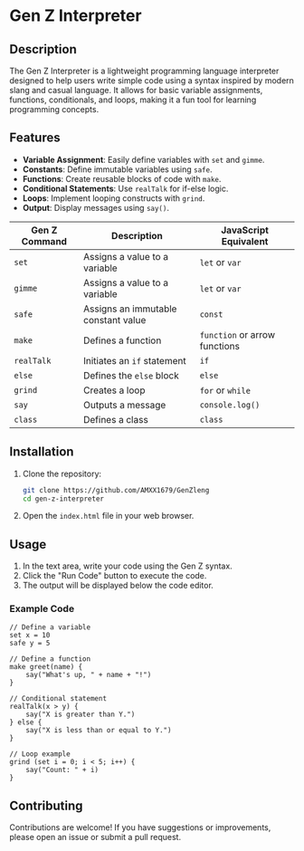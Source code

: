 
# Gen Z Interpreter

## Description

The Gen Z Interpreter is a lightweight programming language interpreter designed to help users write simple code using a syntax inspired by modern slang and casual language. It allows for basic variable assignments, functions, conditionals, and loops, making it a fun tool for learning programming concepts.

## Features

- **Variable Assignment**: Easily define variables with `set` and `gimme`.
- **Constants**: Define immutable variables using `safe`.
- **Functions**: Create reusable blocks of code with `make`.
- **Conditional Statements**: Use `realTalk` for if-else logic.
- **Loops**: Implement looping constructs with `grind`.
- **Output**: Display messages using `say()`.

| **Gen Z Command** | **Description**                      | **JavaScript Equivalent**      |
|-------------------|--------------------------------------|---------------------------------|
| `set`             | Assigns a value to a variable        | `let` or `var`                  |
| `gimme`           | Assigns a value to a variable        | `let` or `var`                  |
| `safe`            | Assigns an immutable constant value  | `const`                         |
| `make`            | Defines a function                    | `function` or arrow functions   |
| `realTalk`        | Initiates an `if` statement           | `if`                            |
| `else`            | Defines the `else` block              | `else`                          |
| `grind`           | Creates a loop                        | `for` or `while`                |
| `say`             | Outputs a message                     | `console.log()`                 |
| `class`           | Defines a class                        | `class`                         |


## Installation

1. Clone the repository:
   ```bash
   git clone https://github.com/AMXX1679/GenZleng
   cd gen-z-interpreter
   ```

2. Open the `index.html` file in your web browser.

## Usage

1. In the text area, write your code using the Gen Z syntax.
2. Click the "Run Code" button to execute the code.
3. The output will be displayed below the code editor.

### Example Code

```plaintext
// Define a variable
set x = 10
safe y = 5

// Define a function
make greet(name) {
    say("What's up, " + name + "!")
}

// Conditional statement
realTalk(x > y) {
    say("X is greater than Y.")
} else {
    say("X is less than or equal to Y.")
}

// Loop example
grind (set i = 0; i < 5; i++) {
    say("Count: " + i)
}
```

## Contributing

Contributions are welcome! If you have suggestions or improvements, please open an issue or submit a pull request.
